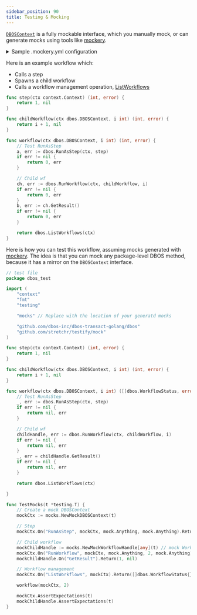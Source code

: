 ```yaml
---
sidebar_position: 90
title: Testing & Mocking
---
```



[`DBOSContext`](../reference/dbos-context) is a fully mockable interface, which you manually mock, or can generate mocks using tools like [mockery](https://github.com/vektra/mockery).

<details>
<summary>Sample .mockery.yml configuration</summary>

You can use this configuration file to generate mocks by running `mockery`:

```yaml
all: false
dir: './mocks'
filename: '{{.InterfaceName}}_mock.go'
force-file-write: true
formatter: goimports
include-auto-generated: false
log-level: info
structname: 'Mock{{.InterfaceName}}'
pkgname: 'mocks'
recursive: false
require-template-schema-exists: true
template: testify
template-schema: '{{.Template}}.schema.json'
packages:
  github.com/dbos-inc/dbos-transact-golang/dbos:
    interfaces:
      DBOSContext:
      WorkflowHandle:
```

</details>

Here is an example workflow which:
- Calls a step
- Spawns a child workflow
- Calls a workflow management operation, [ListWorkflows](../reference/methods#listworkflows)


```go
func step(ctx context.Context) (int, error) {
    return 1, nil
}

func childWorkflow(ctx dbos.DBOSContext, i int) (int, error) {
    return i + 1, nil
}

func workflow(ctx dbos.DBOSContext, i int) (int, error) {
    // Test RunAsStep
    a, err := dbos.RunAsStep(ctx, step)
    if err != nil {
        return 0, err
    }

    // Child wf
    ch, err := dbos.RunWorkflow(ctx, childWorkflow, i)
    if err != nil {
        return 0, err
    }
    b, err := ch.GetResult()
    if err != nil {
        return 0, err
    }

    return dbos.ListWorkflows(ctx)
}
```

Here is how you can test this workflow, assuming mocks generated with [mockery](https://github.com/vektra/mockery). The idea is that you can mock any package-level DBOS method, because it has a mirror on the `DBOSContext` interface.

```go
// test file
package dbos_test

import (
    "context"
    "fmt"
    "testing"

    "mocks" // Replace with the location of your generatd mocks

    "github.com/dbos-inc/dbos-transact-golang/dbos"
    "github.com/stretchr/testify/mock"
)

func step(ctx context.Context) (int, error) {
    return 1, nil
}

func childWorkflow(ctx dbos.DBOSContext, i int) (int, error) {
    return i + 1, nil
}

func workflow(ctx dbos.DBOSContext, i int) ([]dbos.WorkflowStatus, error) {
    // Test RunAsStep
    _, err := dbos.RunAsStep(ctx, step)
    if err != nil {
        return nil, err
    }

    // Child wf
    childHandle, err := dbos.RunWorkflow(ctx, childWorkflow, i)
    if err != nil {
        return nil, err
    }
    _, err = childHandle.GetResult()
    if err != nil {
        return nil, err
    }

    return dbos.ListWorkflows(ctx)

}

func TestMocks(t *testing.T) {
    // Create a mock DBOSContext
    mockCtx := mocks.NewMockDBOSContext(t)

    // Step
    mockCtx.On("RunAsStep", mockCtx, mock.Anything, mock.Anything).Return(1, nil)

    // Child workflow
    mockChildHandle := mocks.NewMockWorkflowHandle[any](t) // mock WorkflowHandle
    mockCtx.On("RunWorkflow", mockCtx, mock.Anything, 2, mock.Anything).Return(mockChildHandle, nil).Once()
    mockChildHandle.On("GetResult").Return(1, nil)

    // Workflow management
    mockCtx.On("ListWorkflows", mockCtx).Return([]dbos.WorkflowStatus{}, nil)

    workflow(mockCtx, 2)

    mockCtx.AssertExpectations(t)
    mockChildHandle.AssertExpectations(t)
}
```